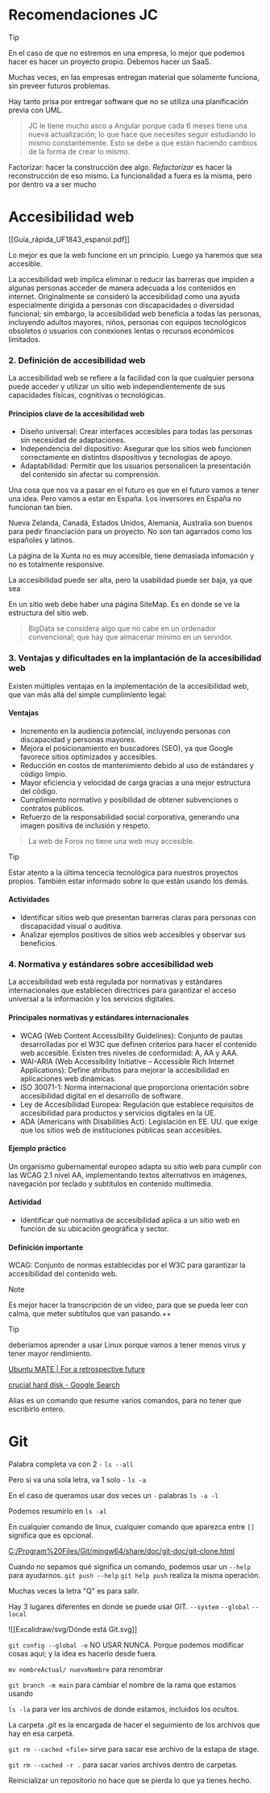 # Recomendaciones JC

> [!tip]
> En el caso de que no estremos en una empresa, lo mejor que podemos hacer es hacer un proyecto propio. Debemos hacer un SaaS.

Muchas veces, en las empresas entregan material que sólamente funciona, sin preveer futuros problemas. 

Hay tanto prisa por entregar software que no se utiliza una planificación previa con UML.

> JC le tiene mucho asco a Angular porque cada 6 meses tiene una nueva actualización; lo que hace que necesites seguir estudiando lo mismo constantemente. Esto se debe a que están haciendo cambios de la forma de crear lo mismo.

Factorizar: hacer la construcción dee algo. *Refactorizar* es hacer la reconstrucción de eso mismo. La funcionalidad a fuera es la misma, pero por dentro va a ser mucho

# Accesibilidad web

[[Guía_rápida_UF1843_espanol.pdf]]

Lo mejor es que la web funcione en un principio. Luego ya haremos que sea accesible.

La accesibilidad web implica eliminar o reducir las barreras que impiden a algunas personas acceder de manera adecuada a los contenidos en internet. Originalmente se consideró la accesibilidad como una ayuda especialmente dirigida a personas con discapacidades o diversidad funcional; sin embargo, la accesibilidad web beneficia a todas las personas, incluyendo adultos mayores, niños, personas con equipos tecnológicos obsoletos o usuarios con conexiones lentas o recursos económicos limitados.

### 2. Definición de accesibilidad web

La accesibilidad web se refiere a la facilidad con la que cualquier persona puede acceder y utilizar un sitio web independientemente de sus capacidades físicas, cognitivas o tecnológicas.

#### Principios clave de la accesibilidad web
- Diseño universal: Crear interfaces accesibles para todas las personas sin necesidad de adaptaciones.
- Independencia del dispositivo: Asegurar que los sitios web funcionen correctamente en distintos dispositivos y tecnologías de apoyo.
- Adaptabilidad: Permitir que los usuarios personalicen la presentación del contenido sin afectar su comprensión.

Una cosa que nos va a pasar en el futuro es que en el futuro vamos a tener una idea. Pero vamos a estar en España. Los inversores en España no funcionan tan bien. 

Nueva Zelanda, Canadá, Estados Unidos, Alemania, Australia son buenos para pedir financiación para un proyecto. No son tan agarrados como los españoles y latinos.

La página de la Xunta no es muy accesible, tiene demasiada infomación y no es totalmente responsive.

La accesibilidad puede ser alta, pero la usabilidad puede ser baja, ya que sea 

En un sitio web debe haber una página SiteMap. Es en donde se ve la estructura del sitio web.

> BigData se considera algo que no cabe en un ordenador convencional; que hay que almacenar mínimo en un servidor.

### 3. Ventajas y dificultades en la implantación de la accesibilidad web

Existen múltiples ventajas en la implementación de la accesibilidad web, que van más allá del simple cumplimiento legal:

#### Ventajas

- Incremento en la audiencia potencial, incluyendo personas con discapacidad y personas mayores.
- Mejora el posicionamiento en buscadores (SEO), ya que Google favorece sitios optimizados y accesibles.
- Reducción en costos de mantenimiento debido al uso de estándares y código limpio.
- Mayor eficiencia y velocidad de carga gracias a una mejor estructura del código.
- Cumplimiento normativo y posibilidad de obtener subvenciones o contratos públicos.
- Refuerzo de la responsabilidad social corporativa, generando una imagen positiva de inclusión y respeto.

> La web de Forox no tiene una web muy accesible.

> [!tip]
> Estar atento a la última tencecia tecnológica para nuestros proyectos propios.
> También estar informado sobre lo que están usando los demás.

#### Actividades
- Identificar sitios web que presentan barreras claras para personas con discapacidad visual o auditiva.
- Analizar ejemplos positivos de sitios web accesibles y observar sus beneficios.

### 4. Normativa y estándares sobre accesibilidad web

La accesibilidad web está regulada por normativas y estándares internacionales que establecen directrices para garantizar el acceso universal a la información y los servicios digitales.

#### Principales normativas y estándares internacionales
- WCAG (Web Content Accessibility Guidelines): Conjunto de pautas desarrolladas por el W3C que definen criterios para hacer el contenido web accesible. Existen tres niveles de conformidad: A, AA y AAA.
- WAI-ARIA (Web Accessibility Initiative – Accessible Rich Internet Applications): Define atributos para mejorar la accesibilidad en aplicaciones web dinámicas.
- ISO 30071-1: Norma internacional que proporciona orientación sobre accesibilidad digital en el desarrollo de software.
- Ley de Accesibilidad Europea: Regulación que establece requisitos de accesibilidad para productos y servicios digitales en la UE.
- ADA (Americans with Disabilities Act): Legislación en EE. UU. que exige que los sitios web de instituciones públicas sean accesibles.

#### Ejemplo práctico
Un organismo gubernamental europeo adapta su sitio web para cumplir con las WCAG 2.1 nivel AA, implementando textos alternativos en imágenes, navegación por teclado y subtítulos en contenido multimedia.

#### Actividad
- Identificar qué normativa de accesibilidad aplica a un sitio web en función de su ubicación geográfica y sector.

#### Definición importante
WCAG: Conjunto de normas establecidas por el W3C para garantizar la accesibilidad del contenido web.

> [!note]
> Es mejor hacer la transcripción de un vídeo, para que se pueda leer con calma, que meter subtítulos que van pasando.++

> [!tip]
> deberíamos aprender a usar Linux porque vamos a tener menos virus y tener mayor rendimiento.

[Ubuntu MATE | For a retrospective future](https://ubuntu-mate.org/)

[crucial hard disk - Google Search](https://www.google.com/search?sca_esv=66c0bd73c9966c89&q=crucial+hard+disk&udm=2&fbs=ABzOT_CWdhQLP1FcmU5B0fn3xuWpA-dk4wpBWOGsoR7DG5zJBteutRhCIwSdaS7of3GY5DR_y7mjIMia4GqlCEeMWTqGNRC4ZtxEZ_ZtvVQnIbqX-aRMi2iwfuOpmRTSRut0yuFoDcUNwTQsUnJpmeXjOogrfWsDdQ8wOpQBtCqPB1tIPyGzvlJBXVpIV6oFNhdPQI_ctmSt&sa=X&ved=2ahUKEwj6wq_--5CMAxUdiv0HHR6dNkYQtKgLegQIFBAB&biw=1222&bih=746&dpr=1.25)

Alias es un comando que resume varios comandos, para no tener que escribirlo entero.

# Git

Palabra completa va con 2 `-`
`ls --all`

Pero si va una sola letra, va 1 solo `-`
`ls -a`

En el caso de queramos usar dos veces un `-` palabras
`ls -a -l`

Podemos resumirlo en 
`ls -al`

En cualquier comando de linux, cualquier comando que aparezca entre `[]` significa que es opcional.

[C:/Program%20Files/Git/mingw64/share/doc/git-doc/git-clone.html](file:///C:/Program%20Files/Git/mingw64/share/doc/git-doc/git-clone.html)

Cuando no sepamos qué significa un comando, podemos usar un `--help` para ayudarnos. 
`git push --help`
`git help push` realiza la misma operación.

Muchas veces la letra "Q" es para salir.

Hay 3 lugares diferentes en donde se puede usar GIT. `--system` `--global` `--local`

![[Excalidraw/svg/Dónde está Git.svg]]

`git config --global -e` NO USAR NUNCA. Porque podemos modificar cosas aquí;  y la idea es hacerlo desde fuera.

`mv nombreActual/ nuevoNombre` para renombrar

`git branch -m main` para cambiar el nombre de la rama que estamos usando

`ls -la` para ver los archivos de donde estamos, incluidos los ocultos.

La carpeta *.git* es la encargada de hacer el seguimiento de los archivos que hay en esa carpeta.

`git rm --cached <file>` sirve para sacar ese archivo de la estapa de stage.

`git rm --cached -r .` para sacar varios archivos dentro de carpetas.

Reinicializar un repositorio no hace que se pierda lo que ya tienes hecho.
